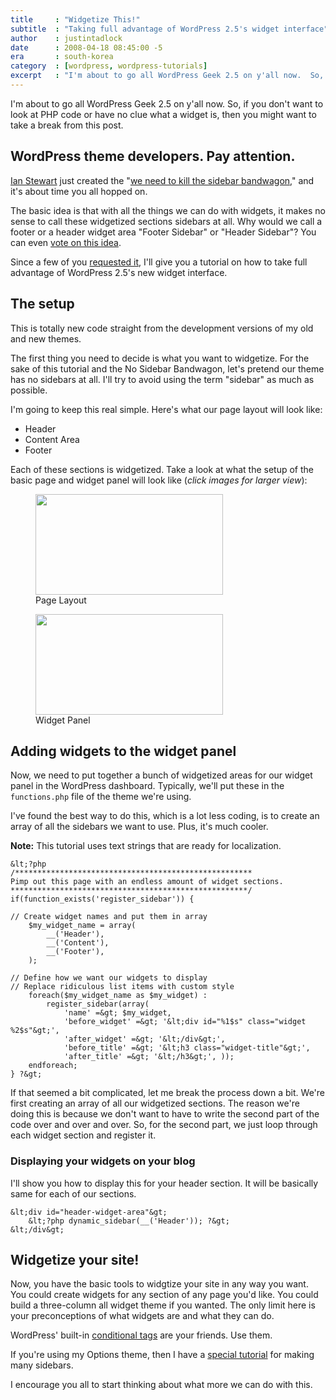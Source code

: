 ```yaml
---
title     : "Widgetize This!"
subtitle  : "Taking full advantage of WordPress 2.5's widget interface"
author    : justintadlock
date      : 2008-04-18 08:45:00 -5
era       : south-korea
category  : [wordpress, wordpress-tutorials]
excerpt   : "I'm about to go all WordPress Geek 2.5 on y'all now.  So, if you don't want to look at PHP code or have no clue what a widget is, then you might want to take a break from this post."
---
```


I'm about to go all WordPress Geek 2.5 on y'all now.  So, if you don't want to look at PHP code or have no clue what a widget is, then you might want to take a break from this post.

<h2>WordPress theme developers.  Pay attention.</h2>

<a href="http://themeshaper.com" title="Theme Shaper">Ian Stewart</a> just created the "<a href="http://themeshaper.com/we-need-to-kill-the-sidebar" title="We need to kill the sidebar">we need to kill the sidebar bandwagon</a>," and it's about time you all hopped on.

The basic idea is that with all the things we can do with widgets, it makes no sense to call these widgetized sections sidebars at all.  Why would we call a footer or a header widget area "Footer Sidebar" or "Header Sidebar"?  You can even <a href="http://wordpress.org/extend/ideas/topic.php?id=1384" title="WordPress ideas: Kill the sidebar"> vote on this idea</a>.

Since a few of you <a href="http://justintadlock.com/archives/2008/04/05/in-defense-of-the-wordpress-25-widget-panel" title="In defense of the WordPress 2.5 widget panel"> requested it</a>, I'll give you a tutorial on how to take full advantage of WordPress 2.5's new widget interface.

<h2>The setup</h2>

This is totally new code straight from the development versions of my old and new themes.

The first thing you need to decide is what you want to widgetize.  For the sake of this tutorial and the No Sidebar Bandwagon, let's pretend our theme has no sidebars at all.  I'll try to avoid using the term "sidebar" as much as possible.

I'm going to keep this real simple.  Here's what our page layout will look like:

<ul>
	<li>Header</li>
	<li>Content Area</li>
	<li>Footer</li>
</ul>

Each of these sections is widgetized.  Take a look at what the setup of the basic page and widget panel will look like (<em>click images for larger view</em>):

<div class="gallery gallery-columns-2">
	<figure class="gallery-item">
		<a href="http://justintadlock.com/archives/2008/04/18/widgetize-this/widget-page-layout"><img width="300" height="161" src="http://justintadlock.com/blog/wp-content/uploads/2008/04/widget-page-layout-300x161.gif" class="attachment-medium size-medium" alt="" srcset="http://justintadlock.com/blog/wp-content/uploads/2008/04/widget-page-layout-300x161.gif 300w, http://justintadlock.com/blog/wp-content/uploads/2008/04/widget-page-layout.gif 800w" sizes="(max-width: 300px) 100vw, 300px"></a>
		<figcaption class="gallery-caption">Page Layout</figcaption>
	</figure>
	<figure class="gallery-item">
		<a href="http://justintadlock.com/archives/2008/04/18/widgetize-this/custom-widget-panel"><img width="300" height="161" src="http://justintadlock.com/blog/wp-content/uploads/2008/04/custom-widget-panel-300x161.gif" class="attachment-medium size-medium" alt="" srcset="http://justintadlock.com/blog/wp-content/uploads/2008/04/custom-widget-panel-300x161.gif 300w, http://justintadlock.com/blog/wp-content/uploads/2008/04/custom-widget-panel.gif 800w" sizes="(max-width: 300px) 100vw, 300px"></a>
		<figcaption class="gallery-caption">Widget Panel</figcaption>
	</figure>
</div>

<h2>Adding widgets to the widget panel</h2>

Now, we need to put together a bunch of widgetized areas for our widget panel in the WordPress dashboard.  Typically, we'll put these in the <code> functions.php</code> file of the theme we're using.

I've found the best way to do this, which is a lot less coding, is to create an array of all the sidebars we want to use.  Plus, it's much cooler.

<strong>Note:</strong> This tutorial uses text strings that are ready for localization.

```
&lt;?php
/*****************************************************
Pimp out this page with an endless amount of widget sections.
*****************************************************/
if(function_exists('register_sidebar')) {

// Create widget names and put them in array
	$my_widget_name = array(
		__('Header'),
		__('Content'),
		__('Footer'),
	);

// Define how we want our widgets to display
// Replace ridiculous list items with custom style
	foreach($my_widget_name as $my_widget) :
		register_sidebar(array(
			'name' =&gt; $my_widget,
			'before_widget' =&gt; '&lt;div id="%1$s" class="widget %2$s"&gt;',
			'after_widget' =&gt; '&lt;/div&gt;',
			'before_title' =&gt; '&lt;h3 class="widget-title"&gt;',
			'after_title' =&gt; '&lt;/h3&gt;', ));
	endforeach;
} ?&gt;
```

If that seemed a bit complicated, let me break the process down a bit.  We're first creating an array of all our widgetized sections.  The reason we're doing this is because we don't want to have to write the second part of the code over and over and over.  So, for the second part, we just loop through each widget section and register it.

<h3>Displaying your widgets on your blog</h3>

I'll show you how to display this for your header section.  It will be basically same for each of our sections.

```
&lt;div id="header-widget-area"&gt;
	&lt;?php dynamic_sidebar(__('Header')); ?&gt;
&lt;/div&gt;
```

<h2>Widgetize your site!</h2>

Now, you have the basic tools to widgtize your site in any way you want.  You could create widgets for any section of any page you'd like.  You could build a three-column all widget theme if you wanted.  The only limit here is your preconceptions of what widgets are and what they can do.

WordPress' built-in <a href="http://codex.wordpress.org/Conditional_Tags" title="WordPress conditional tags"> conditional tags</a> are your friends.  Use them.

If you're using my Options theme, then I have a <a href="http://justintadlock.com/forums/topic.php?id=363" title="Endless sidebars for the Options theme"> special tutorial</a> for making many sidebars.

I encourage you all to start thinking about what more we can do with this.

